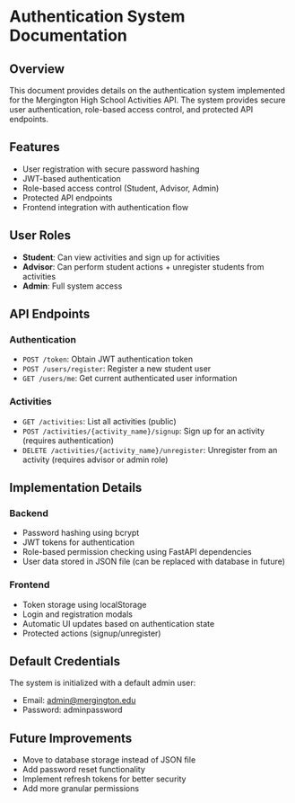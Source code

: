 # Authentication System Documentation

## Overview

This document provides details on the authentication system implemented for the Mergington High School Activities API. The system provides secure user authentication, role-based access control, and protected API endpoints.

## Features

- User registration with secure password hashing
- JWT-based authentication
- Role-based access control (Student, Advisor, Admin)
- Protected API endpoints
- Frontend integration with authentication flow

## User Roles

- **Student**: Can view activities and sign up for activities
- **Advisor**: Can perform student actions + unregister students from activities
- **Admin**: Full system access

## API Endpoints

### Authentication

- `POST /token`: Obtain JWT authentication token
- `POST /users/register`: Register a new student user
- `GET /users/me`: Get current authenticated user information

### Activities

- `GET /activities`: List all activities (public)
- `POST /activities/{activity_name}/signup`: Sign up for an activity (requires authentication)
- `DELETE /activities/{activity_name}/unregister`: Unregister from an activity (requires advisor or admin role)

## Implementation Details

### Backend

- Password hashing using bcrypt
- JWT tokens for authentication
- Role-based permission checking using FastAPI dependencies
- User data stored in JSON file (can be replaced with database in future)

### Frontend

- Token storage using localStorage
- Login and registration modals
- Automatic UI updates based on authentication state
- Protected actions (signup/unregister)

## Default Credentials

The system is initialized with a default admin user:

- Email: admin@mergington.edu
- Password: adminpassword

## Future Improvements

- Move to database storage instead of JSON file
- Add password reset functionality
- Implement refresh tokens for better security
- Add more granular permissions
